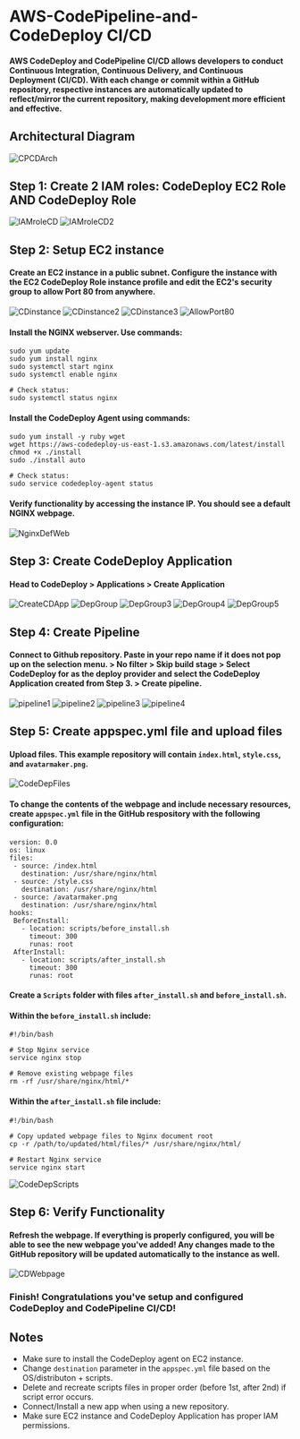 # AWS-CodePipeline-and-CodeDeploy CI/CD
#### AWS CodeDeploy and CodePipeline CI/CD allows developers to conduct Continuous Integration, Continuous Delivery, and Continuous Deployment (CI/CD). With each change or commit within a GitHub repository, respective instances are automatically updated to reflect/mirror the current repository, making development more efficient and effective.

## Architectural Diagram

![CPCDArch](https://github.com/ericincloud/AWS-CodePipeline-and-CodeDeploy/assets/144301872/a3545a05-22e5-456b-8570-0fa24f1646b6)

## Step 1: Create 2 IAM roles: CodeDeploy EC2 Role AND CodeDeploy Role

![IAMroleCD](https://github.com/ericincloud/AWS-CodePipeline-and-CodeDeploy/assets/144301872/0545c0dc-a8d3-48cf-be96-af143eb6f705)
![IAMroleCD2](https://github.com/ericincloud/AWS-CodePipeline-and-CodeDeploy/assets/144301872/7c70a633-dc6f-43b2-90ad-9fa405143ab6)


## Step 2: Setup EC2 instance
#### Create an EC2 instance in a public subnet. Configure the instance with the EC2 CodeDeploy Role instance profile and edit the EC2's security group to allow Port 80 from anywhere. 

![CDinstance](https://github.com/ericincloud/AWS-CodePipeline-and-CodeDeploy/assets/144301872/881d5f16-2d0e-4c5d-8e57-bf9dc1e3eba0)
![CDinstance2](https://github.com/ericincloud/AWS-CodePipeline-and-CodeDeploy/assets/144301872/caf10c00-3e5a-4014-9e45-74cef05db630)
![CDinstance3](https://github.com/ericincloud/AWS-CodePipeline-and-CodeDeploy/assets/144301872/27e6e045-0e27-414a-838e-6f49e1b3db7a)
![AllowPort80](https://github.com/ericincloud/AWS-CodePipeline-and-CodeDeploy/assets/144301872/3b6fbf6c-6302-4d38-87a1-6e825cca92f1)


#### Install the NGINX webserver. Use commands: 

```
sudo yum update
sudo yum install nginx
sudo systemctl start nginx
sudo systemctl enable nginx

# Check status:
sudo systemctl status nginx
```

#### Install the CodeDeploy Agent using commands: 
```
sudo yum install -y ruby wget
wget https://aws-codedeploy-us-east-1.s3.amazonaws.com/latest/install
chmod +x ./install
sudo ./install auto

# Check status:
sudo service codedeploy-agent status
```

#### Verify functionality by accessing the instance IP. You should see a default NGINX webpage.
![NginxDefWeb](https://github.com/ericincloud/AWS-CodePipeline-and-CodeDeploy/assets/144301872/783fd999-85c2-47e7-9184-06be44924848)


## Step 3: Create CodeDeploy Application
#### Head to CodeDeploy > Applications > Create Application

![CreateCDApp](https://github.com/ericincloud/AWS-CodePipeline-and-CodeDeploy/assets/144301872/c6a1d380-fdca-4dc1-88bc-00ea566cb355)
![DepGroup](https://github.com/ericincloud/AWS-CodePipeline-and-CodeDeploy/assets/144301872/baff1372-cf29-4314-a78d-9f0b8ba2ec8e)
![DepGroup3](https://github.com/ericincloud/AWS-CodePipeline-and-CodeDeploy/assets/144301872/d00f9851-5241-4ff7-a483-fe6015bbfb43)
![DepGroup4](https://github.com/ericincloud/AWS-CodePipeline-and-CodeDeploy/assets/144301872/8b97636c-a026-44df-a9a9-868ef438e075)
![DepGroup5](https://github.com/ericincloud/AWS-CodePipeline-and-CodeDeploy/assets/144301872/3b1d1f31-29fd-4d9c-8509-fce1f126b7c6)

## Step 4: Create Pipeline
#### Connect to Github repository. Paste in your repo name if it does not pop up on the selection menu. > No filter > Skip build stage > Select CodeDeploy for as the deploy provider and select the CodeDeploy Application created from Step 3. > Create pipeline. 

![pipeline1](https://github.com/ericincloud/AWS-CodePipeline-and-CodeDeploy/assets/144301872/292393b2-901d-484e-a636-1d96b7825ad9)
![pipeline2](https://github.com/ericincloud/AWS-CodePipeline-and-CodeDeploy/assets/144301872/8434d621-edd6-401b-a007-272691f51d99)
![pipeline3](https://github.com/ericincloud/AWS-CodePipeline-and-CodeDeploy/assets/144301872/a4644488-6bb8-4131-9a2d-92d65fef847d)
![pipeline4](https://github.com/ericincloud/AWS-CodePipeline-and-CodeDeploy/assets/144301872/6d3a8e9d-9792-4dd4-b754-6d97e633e380)


## Step 5: Create appspec.yml file and upload files

#### Upload files. This example repository will contain `index.html`, `style.css`, and `avatarmaker.png`. 
![CodeDepFiles](https://github.com/ericincloud/AWS-CodePipeline-and-CodeDeploy/assets/144301872/a08ec26f-ff41-43ea-b190-bc08d8070292)


#### To change the contents of the webpage and include necessary resources, create `appspec.yml` file in the GitHub respository with the following configuration: 

 ```
version: 0.0
os: linux
files:
  - source: /index.html
    destination: /usr/share/nginx/html
  - source: /style.css
    destination: /usr/share/nginx/html
  - source: /avatarmaker.png
    destination: /usr/share/nginx/html
hooks:
  BeforeInstall:
    - location: scripts/before_install.sh
      timeout: 300
      runas: root
  AfterInstall:
    - location: scripts/after_install.sh
      timeout: 300 
      runas: root
 ```

#### Create a `Scripts` folder with files `after_install.sh` and `before_install.sh`. 

#### Within the `before_install.sh` include:

```
#!/bin/bash

# Stop Nginx service
service nginx stop

# Remove existing webpage files
rm -rf /usr/share/nginx/html/*
```

#### Within the `after_install.sh` file include:

```
#!/bin/bash

# Copy updated webpage files to Nginx document root
cp -r /path/to/updated/html/files/* /usr/share/nginx/html/

# Restart Nginx service
service nginx start
```

![CodeDepScripts](https://github.com/ericincloud/AWS-CodePipeline-and-CodeDeploy/assets/144301872/2d16997d-31bf-4f6b-8ceb-49b2180bcc81)

## Step 6: Verify Functionality
#### Refresh the webpage. If everything is properly configured, you will be able to see the new webpage you've added! Any changes made to the GitHub repository will be updated automatically to the instance as well.

![CDWebpage](https://github.com/ericincloud/AWS-CodePipeline-and-CodeDeploy/assets/144301872/f092eb00-c2cc-471b-ac93-9061bbe40e64)

### Finish! Congratulations you've setup and configured CodeDeploy and CodePipeline CI/CD!

## Notes
* Make sure to install the CodeDeploy agent on EC2 instance.
* Change `destination` parameter in the `appspec.yml` file based on the OS/distributon + scripts.
* Delete and recreate scripts files in proper order (before 1st, after 2nd) if script error occurs.
* Connect/Install a new app when using a new repository.
* Make sure EC2 instance and CodeDeploy Application has proper IAM permissions.  



